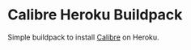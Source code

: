 # Calibre Heroku Buildpack

Simple buildpack to install [Calibre](http://calibre-ebook.com/) on Heroku.
